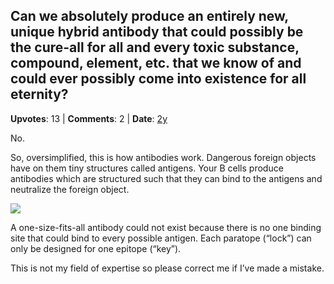 ## Can we absolutely produce an entirely new, unique hybrid antibody that could possibly be the cure-all for all and every toxic substance, compound, element, etc. that we know of and could ever possibly come into existence for all eternity?
    
**Upvotes**: 13 | **Comments**: 2 | **Date**: [2y](https://www.quora.com/Can-we-absolutely-produce-an-entirely-new-unique-hybrid-antibody-that-could-possibly-be-the-cure-all-for-all-and-every-toxic-substance-compound-element-etc-that-we-know-of-and-could-ever-possibly-come-into-existence/answer/Gary-Meaney)

No.

So, oversimplified, this is how antibodies work. Dangerous foreign objects have on them tiny structures called antigens. Your B cells produce antibodies which are structured such that they can bind to the antigens and neutralize the foreign object.

![](https://qph.fs.quoracdn.net/main-qimg-df2c9b1ba229a5edae0b631f1f212364)

A one-size-fits-all antibody could not exist because there is no one binding site that could bind to every possible antigen. Each paratope (“lock”) can only be designed for one epitope (“key”).

This is not my field of expertise so please correct me if I’ve made a mistake.

